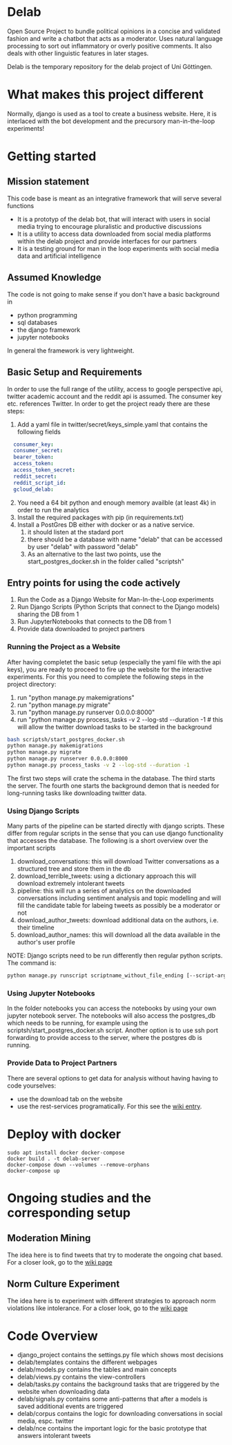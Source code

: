 # Delab

Open Source Project to bundle political opinions in a concise and validated fashion and write a chatbot that acts as a
moderator. Uses natural language processing to sort out inflammatory or overly positive comments. It also deals with
other linguistic features in later stages.

Delab is the temporary repository for the delab project of Uni Göttingen.

# What makes this project different

Normally, django is used as a tool to create a business website. Here, it is interlaced with the bot development and the precursory 
man-in-the-loop experiments!

# Getting started

## Mission statement

This code base is meant as an integrative framework that will serve several functions

- It is a prototyp of the delab bot, that will interact with users in social media trying to encourage pluralistic and
  productive discussions
- It is a utility to access data downloaded from social media platforms within the delab project and provide interfaces
  for our partners
- It is a testing ground for man in the loop experiments with social media data and artificial intelligence

## Assumed Knowledge

The code is not going to make sense if you don't have a basic background in

- python programming
- sql databases
- the django framework
- jupyter notebooks

In general the framework is very lightweight.

## Basic Setup and Requirements

In order to use the full range of the utility, access to google perspective api, twitter academic account and the reddit
api is assumed. The consumer key etc. references Twitter. In order to get the project ready there are these steps:

1. Add a yaml file in twitter/secret/keys_simple.yaml that contains the following fields

```yaml
  consumer_key:
  consumer_secret:
  bearer_token:
  access_token:
  access_token_secret:
  reddit_secret:
  reddit_script_id:
  gcloud_delab: 
```

2. You need a 64 bit python and enough memory availble (at least 4k) in order to run the analytics
3. Install the required packages with pip (in requirements.txt)
4. Install a PostGres DB either with docker or as a native service.
    1. it should listen at the stadard port
    2. there should be a database with name "delab" that can be accessed by user "delab" with password "delab"
    3. As an alternative to the last two points, use the start_postgres_docker.sh in the folder called "scriptsh"

## Entry points for using the code actively

1. Run the Code as a Django Website for Man-In-the-Loop experiments
2. Run Django Scripts (Python Scripts that connect to the Django models) sharing the DB from 1
3. Run JupyterNotebooks that connects to the DB from 1
4. Provide data downloaded to project partners

### Running the Project as a Website

After having completet the basic setup (especially the yaml file with the api keys), you are ready to proceed to fire up
the website for the interactive experiments. For this you need to complete the following steps in the project directory:

1. run "python manage.py makemigrations"
2. run "python manage.py migrate"
3. run "python manage.py runserver 0.0.0.0:8000"
4. run "python manage.py process_tasks -v 2 --log-std --duration -1 # this will allow the twitter download tasks to be
   started in the background

```bash
bash scriptsh/start_postgres_docker.sh
python manage.py makemigrations
python manage.py migrate
python manage.py runserver 0.0.0.0:8000
python manage.py process_tasks -v 2 --log-std --duration -1
```

The first two steps will crate the schema in the database. The third starts the server. The fourth one starts the
background demon that is needed for long-running tasks like downloading twitter data.

### Using Django Scripts

Many parts of the pipeline can be started directly with django scripts. These differ from regular scripts in the sense
that you can use django functionality that accesses the database. The following is a short overview over the important
scripts

1. download_conversations: this will download Twitter conversations as a structured tree and store them in the db
2. download_terrible_tweets: using a dictionary approach this will download extremely intolerant tweets
3. pipeline: this will run a series of analytics on the downloaded conversations including sentiment analysis and topic
   modelling and will fill the candidate table for labeing tweets as possibly be a moderator or not
4. download_author_tweets: download additional data on the authors, i.e. their timeline
5. download_author_names: this will download all the data available in the author's user profile

NOTE: Django scripts need to be run differently then regular python scripts. The command is:

```bash
python manage.py runscript scriptname_without_file_ending [--script-args arg1 arg2] 
```

### Using Jupyter Notebooks

In the folder notebooks you can access the notebooks by using your own jupyter notebook server. The notebooks will also access the postgres_db which needs to be running, for example using the scriptsh/start_postgres_docker.sh script. Another option is to use ssh port forwarding to provide access to the server, where the postgres db is running.

### Provide Data to Project Partners

There are several options to get data for analysis without having having to code yourselves:

- use the download tab on the website 
- use the rest-services programatically. For this see the [wiki entry](https://github.com/juliandehne/delab/wiki/REST-Services).


# Deploy with docker

```shell
sudo apt install docker docker-compose
docker build . -t delab-server
docker-compose down --volumes --remove-orphans
docker-compose up
```

# Ongoing studies and the corresponding setup

## Moderation Mining 

The idea here is to find tweets that try to moderate the ongoing chat based. 
For a closer look, go to the [wiki page](https://github.com/juliandehne/delab/wiki/moderation_mining)

## Norm Culture Experiment

The idea here is to experiment with different strategies to approach norm violations like intolerance.
For a closer look, go to the [wiki page](https://github.com/juliandehne/delab/wiki/Norm-Culture-Experiment)


# Code Overview

- django_project contains the settings.py file which shows most decisions
- delab/templates contains the different webpages
- delab/models.py contains the tables and main concepts
- delab/views.py contains the view-controllers
- delab/tasks.py contains the background tasks that are triggered by the website when downloading data
- delab/signals.py contains some anti-patterns that after a models is saved additional events are triggered
- delab/corpus contains the logic for downloading conversations in social media, espc. twitter
- delab/nce contains the important logic for the basic prototype that answers intolerant tweets

